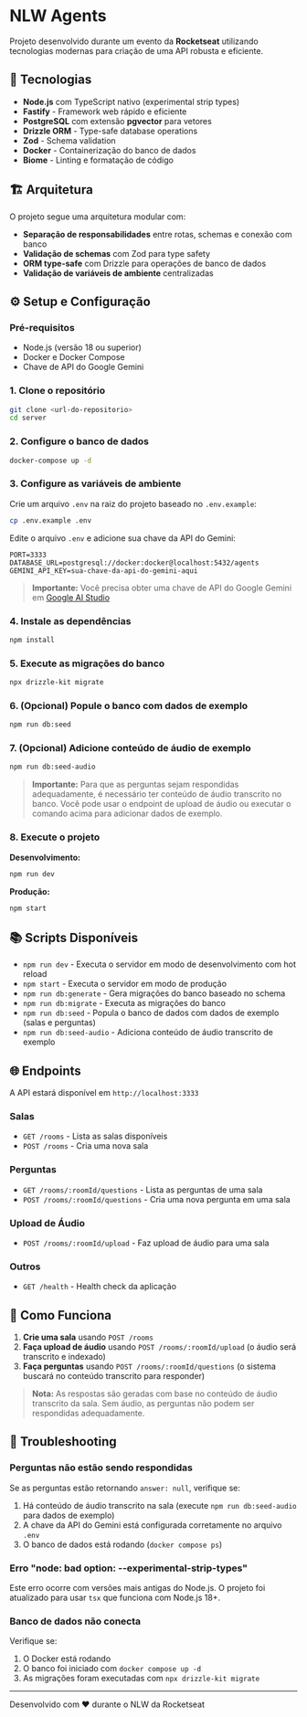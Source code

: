 # NLW Agents

Projeto desenvolvido durante um evento da **Rocketseat** utilizando tecnologias modernas para criação de uma API robusta e eficiente.

## 🚀 Tecnologias

- **Node.js** com TypeScript nativo (experimental strip types)
- **Fastify** - Framework web rápido e eficiente
- **PostgreSQL** com extensão **pgvector** para vetores
- **Drizzle ORM** - Type-safe database operations
- **Zod** - Schema validation
- **Docker** - Containerização do banco de dados
- **Biome** - Linting e formatação de código

## 🏗️ Arquitetura

O projeto segue uma arquitetura modular com:

- **Separação de responsabilidades** entre rotas, schemas e conexão com banco
- **Validação de schemas** com Zod para type safety
- **ORM type-safe** com Drizzle para operações de banco de dados
- **Validação de variáveis de ambiente** centralizadas

## ⚙️ Setup e Configuração

### Pré-requisitos

- Node.js (versão 18 ou superior)
- Docker e Docker Compose
- Chave de API do Google Gemini

### 1. Clone o repositório
```bash
git clone <url-do-repositorio>
cd server
```

### 2. Configure o banco de dados
```bash
docker-compose up -d
```

### 3. Configure as variáveis de ambiente

Crie um arquivo `.env` na raiz do projeto baseado no `.env.example`:

```bash
cp .env.example .env
```

Edite o arquivo `.env` e adicione sua chave da API do Gemini:

```env
PORT=3333
DATABASE_URL=postgresql://docker:docker@localhost:5432/agents
GEMINI_API_KEY=sua-chave-da-api-do-gemini-aqui
```

> **Importante:** Você precisa obter uma chave de API do Google Gemini em [Google AI Studio](https://makersuite.google.com/app/apikey)

### 4. Instale as dependências
```bash
npm install
```

### 5. Execute as migrações do banco
```bash
npx drizzle-kit migrate
```

### 6. (Opcional) Popule o banco com dados de exemplo
```bash
npm run db:seed
```

### 7. (Opcional) Adicione conteúdo de áudio de exemplo
```bash
npm run db:seed-audio
```

> **Importante:** Para que as perguntas sejam respondidas adequadamente, é necessário ter conteúdo de áudio transcrito no banco. Você pode usar o endpoint de upload de áudio ou executar o comando acima para adicionar dados de exemplo.

### 8. Execute o projeto

**Desenvolvimento:**
```bash
npm run dev
```

**Produção:**
```bash
npm start
```

## 📚 Scripts Disponíveis

- `npm run dev` - Executa o servidor em modo de desenvolvimento com hot reload
- `npm start` - Executa o servidor em modo de produção
- `npm run db:generate` - Gera migrações do banco baseado no schema
- `npm run db:migrate` - Executa as migrações do banco
- `npm run db:seed` - Popula o banco de dados com dados de exemplo (salas e perguntas)
- `npm run db:seed-audio` - Adiciona conteúdo de áudio transcrito de exemplo

## 🌐 Endpoints

A API estará disponível em `http://localhost:3333`

### Salas
- `GET /rooms` - Lista as salas disponíveis
- `POST /rooms` - Cria uma nova sala

### Perguntas
- `GET /rooms/:roomId/questions` - Lista as perguntas de uma sala
- `POST /rooms/:roomId/questions` - Cria uma nova pergunta em uma sala

### Upload de Áudio
- `POST /rooms/:roomId/upload` - Faz upload de áudio para uma sala

### Outros
- `GET /health` - Health check da aplicação

## 🔄 Como Funciona

1. **Crie uma sala** usando `POST /rooms`
2. **Faça upload de áudio** usando `POST /rooms/:roomId/upload` (o áudio será transcrito e indexado)
3. **Faça perguntas** usando `POST /rooms/:roomId/questions` (o sistema buscará no conteúdo transcrito para responder)

> **Nota:** As respostas são geradas com base no conteúdo de áudio transcrito da sala. Sem áudio, as perguntas não podem ser respondidas adequadamente.

## 🔧 Troubleshooting

### Perguntas não estão sendo respondidas

Se as perguntas estão retornando `answer: null`, verifique se:

1. Há conteúdo de áudio transcrito na sala (execute `npm run db:seed-audio` para dados de exemplo)
2. A chave da API do Gemini está configurada corretamente no arquivo `.env`
3. O banco de dados está rodando (`docker compose ps`)

### Erro "node: bad option: --experimental-strip-types"

Este erro ocorre com versões mais antigas do Node.js. O projeto foi atualizado para usar `tsx` que funciona com Node.js 18+.

### Banco de dados não conecta

Verifique se:
1. O Docker está rodando
2. O banco foi iniciado com `docker compose up -d`
3. As migrações foram executadas com `npx drizzle-kit migrate`

---

Desenvolvido com ❤️ durante o NLW da Rocketseat 